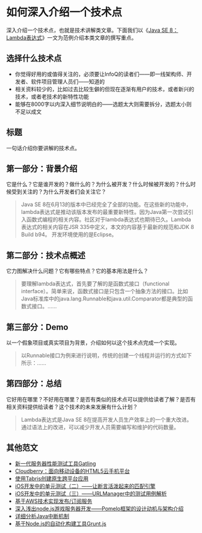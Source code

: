 # 如何深入介绍一个技术点

深入介绍一个技术点，也就是技术讲解类文章。下面我们以《[Java SE 8：Lambda表达式](http://www.infoq.com/cn/articles/Java-se-8-lambda)》一文为范例介绍本类文章的撰写重点。

## **选择什么技术点**

* 你觉得好用的或值得关注的，必须要让InfoQ的读者们——即一线架构师、开发者、软件项目管理人员们——知道的
* 相关资料较少的，比如过去比较生僻的但现在逐渐有用户的技术，或者新兴的技术，或者老技术的新特性功能
* 能够在8000字以内深入细节说明白的——选题太大则需要拆分，选题太小则不足以成文

## **标题**

一句话介绍你要讲解的技术点。

## **第一部分：背景介绍**

它是什么？它是谁开发的？做什么的？为什么被开发？什么时候被开发的？什么时候受到关注的？为什么开发者们会关注它？

> Java SE 8在6月13的版本中已经完全了全部的功能。在这些新的功能中，lambda表达式是推动该版本发布的最重要新特性。因为Java第一次尝试引入函数式编程的相关内容。社区对于lambda表达式也期待已久。Lambda表达式的相关内容在JSR 335中定义，本文的内容基于最新的规范和JDK 8 Build b94。 开发环境使用的是Eclipse。

## **第二部分：技术点概述**

它力图解决什么问题？它有哪些特点？它的基本用法是什么？

> 要理解lambda表达式，首先要了解的是函数式接口（functional interface）。简单来说，函数式接口是只包含一个抽象方法的接口。比如Java标准库中的java.lang.Runnable和java.util.Comparator都是典型的函数式接口。……

## **第三部分：Demo**

以一个假象项目或真实项目为背景，介绍如何以这个技术点完成一个实现。

> 以Runnable接口为例来进行说明，传统的创建一个线程并运行的方式如下所示：……

## **第四部分：总结**

它好用在哪里？不好用在哪里？是否有类似的技术点可以提供给读者了解？是否有相关资料提供给读者？这个技术的未来发展有什么计划？

> Lambda表达式是Java SE 8在提高开发人员生产效率上的一个重大改进。通过语法上的改进，可以减少开发人员需要编写和维护的代码数量。

## **其他范文**

* [新一代服务器性能测试工具Gatling](http://www.infoq.com/cn/articles/new-generation-server-testing-tool-gatling)
* [Cloudberry：面向移动设备的HTML5云手机平台](http://www.infoq.com/cn/articles/cloudberry-html5-cloud-phone-platform)
* [使用Tabris创建原生跨平台应用](http://www.infoq.com/cn/articles/tabris)
* [iOS开发中的单元测试（二）——让断言活泼起来的匹配引擎](http://www.infoq.com/cn/articles/Matching-Engine-Enliven-Assertion-2)
* [iOS开发中的单元测试（三）——URLManager中的测试用例解析](http://www.infoq.com/cn/articles/test-case-analysis-in-urlmanager)
* [基于AWS技术实现发布/订阅服务](http://www.infoq.com/cn/articles/AmazonPubSub)
* [深入浅出node.js游戏服务器开发——Pomelo框架的设计动机与架构介绍](http://www.infoq.com/cn/articles/design-motivation-and-introduction-of-Pomelo-framework)
* [详细分析Java中断机制](http://www.infoq.com/cn/articles/java-interrupt-mechanism)
* [基于Node.js的自动化构建工具Grunt.js](http://www.infoq.com/cn/articles/GruntJs)




